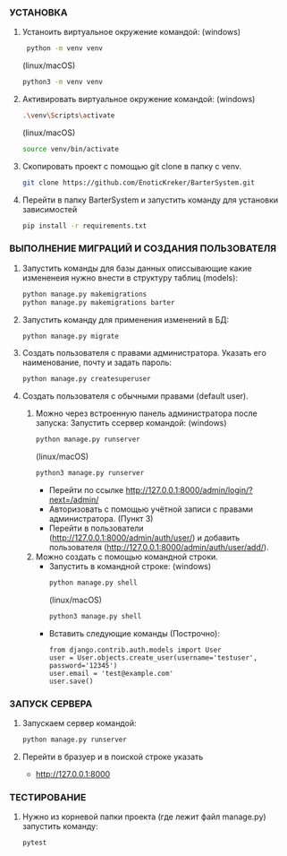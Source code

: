 ### УСТАНОВКА
1. Устаноить виртуальное окружение командой:
    (windows)
   ```bash
    python -m venv venv
   ```

    (linux/macOS)
   ```bash
   python3 -m venv venv
   ```

2. Активировать виртуальное окружение командой:
    (windows)
   ```bash
   .\venv\Scripts\activate
   ```
   
    (linux/macOS)
   ```bash
   source venv/bin/activate
   ```

3. Скопировать проект с помощью git clone в папку с venv.
   ```bash
   git clone https://github.com/EnoticKreker/BarterSystem.git
   ```

4. Перейти в папку BarterSystem и запустить команду для установки зависимостей
   ```bash
   pip install -r requirements.txt
   ```

### ВЫПОЛНЕНИЕ МИГРАЦИЙ И СОЗДАНИЯ ПОЛЬЗОВАТЕЛЯ

1. Запустить команды для базы данных описсывающие какие измененеия нужно внести в структуру таблиц (models):
    ```bash
    python manage.py makemigrations
    python manage.py makemigrations barter
    ```

2. Запустить команду для применения изменений в БД: 
    ```bash
    python manage.py migrate
    ```
    
3. Создать пользователя с правами администратора. Указать его наименование, почту и задать пароль:
   ```bash
   python manage.py createsuperuser
    ```
   
4. Создать пользователя с обычными правами (default user).
    1. Можно через встроенную панель администратора после запуска:
       Запустить cсервер командой:
           (windows)
       ```bash
       python manage.py runserver
       ```
       (linux/macOS)
       ```bash
       python3 manage.py runserver
       ```
        - Перейти по ссылке http://127.0.0.1:8000/admin/login/?next=/admin/
        - Авторизовать с помощью учётной записи с правами администратора. (Пункт 3)
        - Перейти в пользователи (http://127.0.0.1:8000/admin/auth/user/) и добавить пользователя (http://127.0.0.1:8000/admin/auth/user/add/).
    3. Можно создать с помощью командной строки.
        - Запустить в командной строке:
              (windows)
          ```bash
          python manage.py shell
          ```
          (linux/macOS)
          ```bash
          python3 manage.py shell
          ```
        - Вставить следующие команды (Построчно):
            ```
            from django.contrib.auth.models import User
            user = User.objects.create_user(username='testuser', password='12345')
            user.email = 'test@example.com'
            user.save()
            ```

### ЗАПУСК СЕРВЕРА

1. Запускаем сервер командой:
    ```bash
    python manage.py runserver
    ```

2. Перейти в бразуер и в поиской строке указать 
    - http://127.0.0.1:8000

### ТЕСТИРОВАНИЕ
1. Нужно из корневой папки проекта (где лежит файл manage.py) запустить команду:
    ```bash
    pytest
    ```
